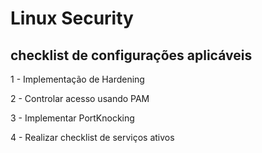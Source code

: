 #  Linux Security

## checklist de configurações aplicáveis

1 - Implementação de Hardening

2 - Controlar acesso usando PAM

3 - Implementar PortKnocking

4 - Realizar checklist de serviços ativos
